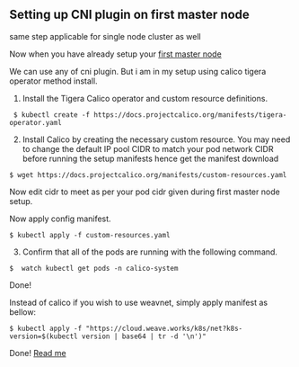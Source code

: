 ## Setting up CNI plugin on first master node 

same step applicable for single node cluster as well

Now when you have already setup your [first master node](first-master.md) 

We can use any of cni plugin. But i am in my setup using calico tigera operator method install.

1. Install the Tigera Calico operator and custom resource definitions.

```  $ kubectl create -f https://docs.projectcalico.org/manifests/tigera-operator.yaml  ```

2. Install Calico by creating the necessary custom resource. You may need to change the default IP pool CIDR to match your pod network CIDR before running the setup manifests hence get the manifest download 

``` $ wget https://docs.projectcalico.org/manifests/custom-resources.yaml ```

Now edit cidr to meet as per your pod cidr given during first master node setup.

Now apply config manifest.

``` $ kubectl apply -f custom-resources.yaml ```

3. Confirm that all of the pods are running with the following command.

```$  watch kubectl get pods -n calico-system ```

Done!


Instead of calico if you wish to use weavnet, simply apply manifest as bellow:

```
$ kubectl apply -f "https://cloud.weave.works/k8s/net?k8s-version=$(kubectl version | base64 | tr -d '\n')" 
```

Done!
[Read me](README.md)

